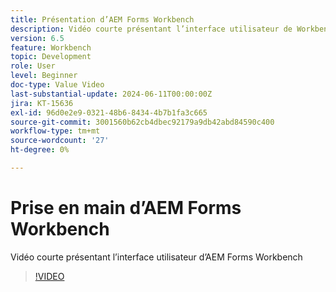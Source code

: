 ```yaml
---
title: Présentation d’AEM Forms Workbench
description: Vidéo courte présentant l’interface utilisateur de Workbench
version: 6.5
feature: Workbench
topic: Development
role: User
level: Beginner
doc-type: Value Video
last-substantial-update: 2024-06-11T00:00:00Z
jira: KT-15636
exl-id: 96d0e2e9-0321-48b6-8434-4b7b1fa3c665
source-git-commit: 3001560b62cb4dbec92179a9db42abd84590c400
workflow-type: tm+mt
source-wordcount: '27'
ht-degree: 0%

---
```


# Prise en main d’AEM Forms Workbench

Vidéo courte présentant l’interface utilisateur d’AEM Forms Workbench

>[!VIDEO](https://video.tv.adobe.com/v/3429493/?learn=on)

